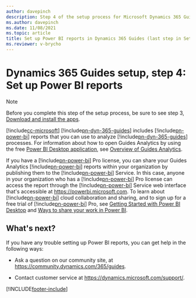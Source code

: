 ```yaml
---
author: davepinch
description: Step 4 of the setup process for Microsoft Dynamics 365 Guides. In this step, you set up Power BI reports.
ms.author: davepinch
ms.date: 11/08/2021
ms.topic: article
title: Set up Power BI reports in Dynamics 365 Guides (last step in Setup process)
ms.reviewer: v-brycho
---
```


# Dynamics 365 Guides setup, step 4: Set up Power BI reports

> [!NOTE]
> Before you complete this step of the setup process, be sure to see step 3, [Download and install the apps](setup-step-three.md).

[!include[cc-microsoft](../includes/cc-microsoft.md)] [!include[pn-dyn-365-guides](../includes/pn-dyn-365-guides.md)] includes [!include[pn-power-bi](../includes/pn-power-bi.md)] reports that you can use to analyze [!include[pn-dyn-365-guides](../includes/pn-dyn-365-guides.md)] processes. For information about how to open Guides Analytics by using the free [Power BI Desktop application](https://powerbi.microsoft.com/get-started/), see [Overview of Guides Analytics](./analytics-guide.md).

If you have a [!include[pn-power-bi](../includes/pn-power-bi.md)] Pro license, you can share your Guides Analytics [!include[pn-power-bi](../includes/pn-power-bi.md)] reports within your organization by publishing them to the [!include[pn-power-bi](../includes/pn-power-bi.md)] Service. In this case, anyone in your organization who has a [!include[pn-power-bi](../includes/pn-power-bi.md)] Pro license can access the report through the [!include[pn-power-bi](../includes/pn-power-bi.md)] Service web interface that's accessible at <https://powerbi.microsoft.com>. To learn about [!include[pn-power-bi](../includes/pn-power-bi.md)] cloud collaboration and sharing, and to sign up for a free trial of [!include[pn-power-bi](../includes/pn-power-bi.md)] Pro, see [Getting Started with Power BI Desktop](https://powerbi.microsoft.com/get-started/) and [Ways to share your work in Power BI](/power-bi/service-how-to-collaborate-distribute-dashboards-reports).

## What's next?

If you have any trouble setting up Power BI reports, you can get help in the following ways:

- Ask a question on our community site, at <https://community.dynamics.com/365/guides>.

- Contact customer service at <https://dynamics.microsoft.com/support/>.


[!INCLUDE[footer-include](../includes/footer-banner.md)]
